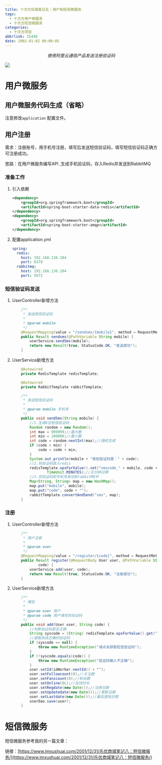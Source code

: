 ```yaml
---
title: 十次方后端笔记五：用户和短信微服务
tags:
  - 十次方用户微服务
  - 十次方短信微服务
categories:
  - 十次方项目
abbrlink: 15448
date: 2002-01-02 00:00:05
---
```


<center><i>使用阿里云通信产品发送注册验证码</i></center>

![](https://imxushuai-01.coding.net/p/pic/d/pic/git/raw/master/tensquare.jpg)

<!-- more -->

# 用户微服务

## 用户微服务代码生成（省略）

注意修改`application` 配置文件。

## 用户注册

需求：注册账号，用手机号注册，填写后发送短信验证码，填写短信验证码正确方可注册成功。 

思路：在用户微服务编写API ,生成手机验证码，存入Redis并发送到RabbitMQ

### 准备工作

1. 引入依赖

   ```xml
   <dependency>
       <groupId>org.springframework.boot</groupId>
       <artifactId>spring-boot-starter-data-redis</artifactId>
   </dependency>
   <dependency>
       <groupId>org.springframework.boot</groupId>
       <artifactId>spring-boot-starter-amqp</artifactId>
   </dependency>
   ```

2. 配置application.yml

   ```yaml
   spring: 
     redis:
       host: 192.168.136.104
       port: 6379
     rabbitmq:
       host: 192.168.136.104
       port: 5672
   ```

### 短信验证码发送

1. UserController新增方法

   ```java
       /**
        * 发送短信验证码
        *
        * @param mobile
        */
       @RequestMapping(value = "/sendsms/{mobile}", method = RequestMethod.POST)
       public Result sendsms(@PathVariable String mobile) {
           userService.sendSms(mobile);
           return new Result(true, StatusCode.OK, "发送成功");
       }
   ```

2. UserService新增方法

   ```java
       @Autowired
       private RedisTemplate redisTemplate;
   
       @Autowired
       private RabbitTemplate rabbitTemplate;
   
       /**
        * 发送短信验证码
        *
        * @param mobile 手机号
        */
       public void sendSms(String mobile) {
           //1.生成6位短信验证码
           Random random = new Random();
           int max = 999999;//最大数
           int min = 100000;//最小数
           int code = random.nextInt(max);//随机生成
           if (code < min) {
               code = code + min;
           }
           System.out.println(mobile + "收到验证码是：" + code);
           //2.将验证码放入redis
           redisTemplate.opsForValue().set("smscode_" + mobile, code + "", 5,
                   TimeUnit.MINUTES);//五分钟过期
           //3.将验证码和手机号发动到rabbitMQ中
           Map<String, String> map = new HashMap();
           map.put("mobile", mobile);
           map.put("code", code + "");
           rabbitTemplate.convertAndSend("sms", map);
       }
   ```

### 注册

1. UserController新增方法

   ```java
       /**
        * 用户注册
        *
        * @param user
        */
       @RequestMapping(value = "/register/{code}", method = RequestMethod.POST)
       public Result register(@RequestBody User user, @PathVariable String
               code) {
           userService.add(user, code);
           return new Result(true, StatusCode.OK, "注册成功");
       }
   ```

2. UserService新增方法

   ```java
       /**
        * 增加
        *
        * @param user 用户
        * @param code 用户填写的验证码
        */
       public void add(User user, String code) {
           //判断验证码是否正确
           String syscode = (String) redisTemplate.opsForValue().get("smscode_" + user.getMobile());
           //提取系统正确的验证码
           if (syscode == null) {
               throw new RuntimeException("请点击获取短信验证码");
           }
           if (!syscode.equals(code)) {
               throw new RuntimeException("验证码输入不正确");
           }
           user.setId(idWorker.nextId() + "");
           user.setFollowcount(0);//关注数
           user.setFanscount(0);//粉丝数
           user.setOnline(0L);//在线时长
           user.setRegdate(new Date());//注册日期
           user.setUpdatedate(new Date());//更新日期
           user.setLastdate(new Date());//最后登陆日期
           userDao.save(user);
       }
   ```

# 短信微服务

短信微服务参考我的另一篇文章：

链接：[https://www.imxushuai.com/2001/12/31/乐优商城笔记八：短信微服务/](https://www.imxushuai.com/2001/12/31/乐优商城笔记八：短信微服务/)

